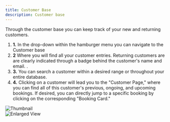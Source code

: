 ```yaml
---
title: Customer Base
description: Customer base
---
```


Through the customer base you can keep track of your new and returning customers.

1. **1.** In the drop-down within the hamburger menu you can navigate to the Customer base
2. **2** Where you will find all your customer entries. Returning customers are  are clearly indicated through a badge behind the customer's name and email. .
3. **3.** You can search a customer within a desired range or throughout your entire database.
4. **4.** Clicking on a customer will lead you to the "Customer Page," where you can find all of this customer's previous, ongoing, and upcoming bookings. If desired, you can directly jump to a specific booking by clicking on the corresponding "Booking Card."

<!-- ![Customer base](/images/Customer_base.png)  -->

<img src="/images/Customer_base.png" alt="Thumbnail" class="thumbnail" onclick="enlargeImage(this)">

<div id="enlargedImageContainer" class="enlarged-image-container" onclick="closeImage()">
  <img id="enlargedImage" src="" alt="Enlarged View" class="enlarged-image">
</div>


<script>
  function enlargeImage(img) {
    const enlargedImageContainer = document.getElementById('enlargedImageContainer');
    const enlargedImage = document.getElementById('enlargedImage');
    
    enlargedImage.src = img.src; // You can also use a different source for high-res
    enlargedImageContainer.style.display = 'flex';
  }

  function closeImage() {
    const enlargedImageContainer = document.getElementById('enlargedImageContainer');
    enlargedImageContainer.style.display = 'none';
  }
</script>